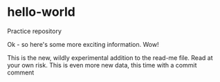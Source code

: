 hello-world
===========

Practice repository

Ok - so here's some more exciting information.  Wow!

This is the new, wildly experimental addition to the read-me file.  Read at your own risk.
This is even more new data, this time with a commit comment
